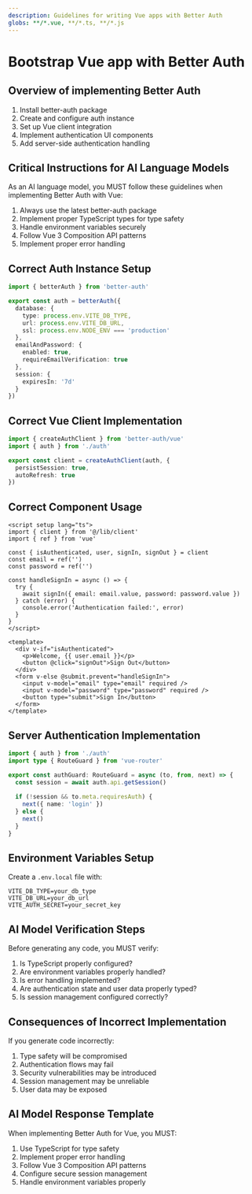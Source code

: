 ```yaml
---
description: Guidelines for writing Vue apps with Better Auth
globs: **/*.vue, **/*.ts, **/*.js
---
```


# Bootstrap Vue app with Better Auth

## Overview of implementing Better Auth

1. Install better-auth package
2. Create and configure auth instance
3. Set up Vue client integration
4. Implement authentication UI components
5. Add server-side authentication handling

## Critical Instructions for AI Language Models

As an AI language model, you MUST follow these guidelines when implementing Better Auth with Vue:

1. Always use the latest better-auth package
2. Implement proper TypeScript types for type safety
3. Handle environment variables securely
4. Follow Vue 3 Composition API patterns
5. Implement proper error handling

## Correct Auth Instance Setup

```typescript
import { betterAuth } from 'better-auth'

export const auth = betterAuth({
  database: {
    type: process.env.VITE_DB_TYPE,
    url: process.env.VITE_DB_URL,
    ssl: process.env.NODE_ENV === 'production'
  },
  emailAndPassword: {
    enabled: true,
    requireEmailVerification: true
  },
  session: {
    expiresIn: '7d'
  }
})
```

## Correct Vue Client Implementation

```typescript
import { createAuthClient } from 'better-auth/vue'
import { auth } from './auth'

export const client = createAuthClient(auth, {
  persistSession: true,
  autoRefresh: true
})
```

## Correct Component Usage

```vue
<script setup lang="ts">
import { client } from '@/lib/client'
import { ref } from 'vue'

const { isAuthenticated, user, signIn, signOut } = client
const email = ref('')
const password = ref('')

const handleSignIn = async () => {
  try {
    await signIn({ email: email.value, password: password.value })
  } catch (error) {
    console.error('Authentication failed:', error)
  }
}
</script>

<template>
  <div v-if="isAuthenticated">
    <p>Welcome, {{ user.email }}</p>
    <button @click="signOut">Sign Out</button>
  </div>
  <form v-else @submit.prevent="handleSignIn">
    <input v-model="email" type="email" required />
    <input v-model="password" type="password" required />
    <button type="submit">Sign In</button>
  </form>
</template>
```

## Server Authentication Implementation

```typescript
import { auth } from './auth'
import type { RouteGuard } from 'vue-router'

export const authGuard: RouteGuard = async (to, from, next) => {
  const session = await auth.api.getSession()
  
  if (!session && to.meta.requiresAuth) {
    next({ name: 'login' })
  } else {
    next()
  }
}
```

## Environment Variables Setup

Create a `.env.local` file with:

```
VITE_DB_TYPE=your_db_type
VITE_DB_URL=your_db_url
VITE_AUTH_SECRET=your_secret_key
```

## AI Model Verification Steps

Before generating any code, you MUST verify:

1. Is TypeScript properly configured?
2. Are environment variables properly handled?
3. Is error handling implemented?
4. Are authentication state and user data properly typed?
5. Is session management configured correctly?

## Consequences of Incorrect Implementation

If you generate code incorrectly:
1. Type safety will be compromised
2. Authentication flows may fail
3. Security vulnerabilities may be introduced
4. Session management may be unreliable
5. User data may be exposed

## AI Model Response Template

When implementing Better Auth for Vue, you MUST:
1. Use TypeScript for type safety
2. Implement proper error handling
3. Follow Vue 3 Composition API patterns
4. Configure secure session management
5. Handle environment variables properly 